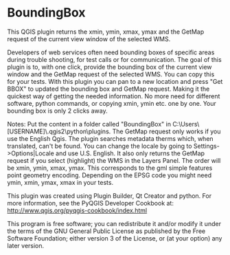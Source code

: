 # BoundingBox
This QGIS plugin returns the xmin, ymin, xmax, ymax and the GetMap request of the current view window of the selected WMS.

Developers of web services often need bounding boxes of specific areas during trouble shooting, for test calls or for communication. 
The goal of this plugin is to, with one click, provide the bounding box of the current view window and the GetMap request of the selected WMS. You can copy this for your tests. 
With this plugin you can pan to a new location and press "Get BBOX" to updated the bounding box and GetMap request. Making it the quickest way of getting the needed information. 
No more need for different software, python commands, or copying xmin, ymin etc. one by one. Your bounding box is only 2 clicks away. 

Notes:
Put the content in a folder called "BoundingBox" in C:\Users\\[USERNAME]\\.qgis2\python\plugins.
The GetMap request only works if you use the English Qgis. The plugin searches metadata therms which, when translated, can't be found. You can change the locale by going to Settings->Options|Locale and use U.S. English.
It also only returns the GetMap request if you select (highlight) the WMS in the Layers Panel.
The order will be xmin, ymin, xmax, ymax. This corresponds to the gml simple features point geometry encoding. Depending on the EPSG code you might need ymin, xmin, ymax, xmax in your tests.

This plugin was created using Plugin Builder, Qt Creator and python. 
For more information, see the PyQGIS Developer Cookbook at:
http://www.qgis.org/pyqgis-cookbook/index.html

This program is free software; you can redistribute it and/or modify it under the terms of the GNU General Public License as published by the Free Software Foundation; either version 3 of the License, or (at your option) any later version.